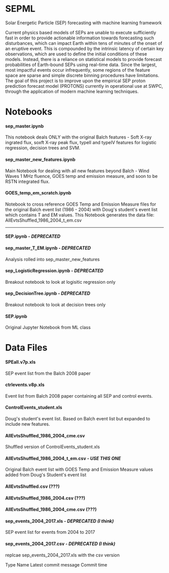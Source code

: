 # SEPML
Solar Energetic Particle (SEP) forecasting with machine learning framework

Current physics based models of SEPs are unable to execute sufficiently fast in order to provide actionable information towards forecasting such disturbances, which can impact Earth within tens of minutes of the onset of an eruptive event. This is compounded by the intrinsic latency of certain key observations, which are used to define the initial conditions of these models. Instead, there is a reliance on statistical models to provide forecast probabilities of Earth-bound SEPs using real-time data. Since the largest, most impactful events occur infrequently, some regions of the feature space are sparse and simple discrete binning procedures have limitations. The goal of this project is to improve upon the empirical SEP proton prediction forecast model (PROTONS) currently in operational use at SWPC, through the application of modern machine learning techniques.

# Notebooks

#### sep_master.ipynb
This notebook deals ONLY with the original Balch features - Soft X-ray ingrated flux, soxft X-ray peak flux, typeII and typeIV features for logistic regression, decision trees and SVM.

#### sep_master_new_features.ipynb	
Main Notebook for dealing with all new features beyond Balch - Wind Waves 1 MHz fluence, GOES temp and emission measure, and soon to be RSTN integrated flux. 

#### GOES_temp_em_scratch.ipynb
Notebook to cross reference GOES Temp and Emission Measure files for the original Balch event list (1986 - 2004) with Doug's student's event list which contains T and EM values. This Notebook generates the data file: AllEvtsShuffled_1986_2004_t_em.csv

----

#### SEP.ipynb - ***DEPRECATED***

#### sep_master_T_EM.ipynb - ***DEPRECATED***
Analysis rolled into sep_master_new_features

#### sep_LogisticRegression.ipynb - ***DEPRECATED***
Breakout notebook to look at logisitic regression only 

#### sep_DecisionTree.ipynb - ***DEPRECATED***
Breakout notebook to look at decision trees only

#### SEP.ipynb
Original Jupyter Notebook from ML class



# Data Files

#### SPEall.v7p.xls
SEP event list from the Balch 2008 paper

#### ctrlevents.v8p.xls
Event list from Balch 2008 paper containing all SEP and control events.

#### ControlEvents_student.xls
Doug's student's event list. Based on Balch event list but expanded to include new features.

#### AllEvtsShuffled_1986_2004_cme.csv
Shuffled version of ControlEvents_student.xls

#### AllEvtsShuffled_1986_2004_t_em.csv - ***USE THIS ONE***
Original Balch event list with GOES Temp and Emission Measure values added from Doug's Student's event list

#### AllEvtsShuffled.csv	(???)
#### AllEvtsShuffled_1986_2004.csv	(???)
#### AllEvtsShuffled_1986_2004_cme.csv	(???)


#### sep_events_2004_2017.xls  - ***DEPRECATED (I think)***
SEP event list for events from 2004 to 2017

#### sep_events_2004_2017.csv - ***DEPRECATED (I think)***
replcae sep_events_2004_2017.xls with the csv version


Type	Name	Latest commit message	Commit time


